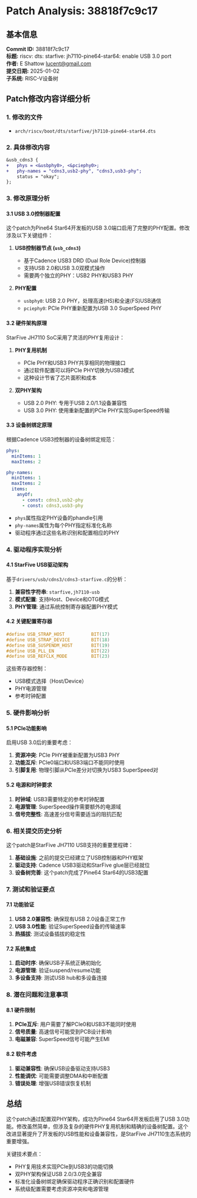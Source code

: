 # Patch Analysis: 38818f7c9c17

## 基本信息

**Commit ID:** 38818f7c9c17  
**标题:** riscv: dts: starfive: jh7110-pine64-star64: enable USB 3.0 port  
**作者:** E Shattow <lucent@gmail.com>  
**提交日期:** 2025-01-02  
**子系统:** RISC-V设备树  

## Patch修改内容详细分析

### 1. 修改的文件

- `arch/riscv/boot/dts/starfive/jh7110-pine64-star64.dts`

### 2. 具体修改内容

```diff
&usb_cdns3 {
+	phys = <&usbphy0>, <&pciephy0>;
+	phy-names = "cdns3,usb2-phy", "cdns3,usb3-phy";
	status = "okay";
};
```

### 3. 修改原理分析

#### 3.1 USB 3.0控制器配置

这个patch为Pine64 Star64开发板的USB 3.0端口启用了完整的PHY配置。修改涉及以下关键组件：

1. **USB控制器节点 (`usb_cdns3`)**
   - 基于Cadence USB3 DRD (Dual Role Device)控制器
   - 支持USB 2.0和USB 3.0双模式操作
   - 需要两个独立的PHY：USB2 PHY和USB3 PHY

2. **PHY配置**
   - `usbphy0`: USB 2.0 PHY，处理高速(HS)和全速(FS)USB通信
   - `pciephy0`: PCIe PHY重新配置为USB 3.0 SuperSpeed PHY

#### 3.2 硬件架构原理

StarFive JH7110 SoC采用了灵活的PHY复用设计：

1. **PHY复用机制**
   - PCIe PHY和USB3 PHY共享相同的物理接口
   - 通过软件配置可以将PCIe PHY切换为USB3模式
   - 这种设计节省了芯片面积和成本

2. **双PHY架构**
   - USB 2.0 PHY: 专用于USB 2.0/1.1设备兼容性
   - USB 3.0 PHY: 使用重新配置的PCIe PHY实现SuperSpeed传输

#### 3.3 设备树绑定原理

根据Cadence USB3控制器的设备树绑定规范：

```yaml
phys:
  minItems: 1
  maxItems: 2

phy-names:
  minItems: 1
  maxItems: 2
  items:
    anyOf:
      - const: cdns3,usb2-phy
      - const: cdns3,usb3-phy
```

- `phys`属性指定PHY设备的phandle引用
- `phy-names`属性为每个PHY指定标准化名称
- 驱动程序通过这些名称识别和配置相应的PHY

### 4. 驱动程序实现分析

#### 4.1 StarFive USB驱动架构

基于`drivers/usb/cdns3/cdns3-starfive.c`的分析：

1. **兼容性字符串**: `starfive,jh7110-usb`
2. **模式配置**: 支持Host、Device和OTG模式
3. **PHY管理**: 通过系统控制寄存器配置PHY模式

#### 4.2 关键配置寄存器

```c
#define USB_STRAP_HOST          BIT(17)
#define USB_STRAP_DEVICE        BIT(18)
#define USB_SUSPENDM_HOST       BIT(19)
#define USB_PLL_EN              BIT(22)
#define USB_REFCLK_MODE         BIT(23)
```

这些寄存器控制：
- USB模式选择（Host/Device）
- PHY电源管理
- 参考时钟配置

### 5. 硬件影响分析

#### 5.1 PCIe功能影响

启用USB 3.0后的重要考虑：

1. **资源冲突**: PCIe PHY被重新配置为USB3 PHY
2. **功能互斥**: PCIe0端口和USB3端口不能同时使用
3. **引脚复用**: 物理引脚从PCIe差分对切换为USB3 SuperSpeed对

#### 5.2 电源和时钟要求

1. **时钟域**: USB3需要特定的参考时钟配置
2. **电源管理**: SuperSpeed操作需要额外的电源域
3. **信号完整性**: 高速差分信号需要适当的阻抗匹配

### 6. 相关提交历史分析

这个patch是StarFive JH7110 USB支持的重要里程碑：

1. **基础设施**: 之前的提交已经建立了USB控制器和PHY框架
2. **驱动支持**: Cadence USB3驱动和StarFive glue层已经就位
3. **设备树完善**: 这个patch完成了Pine64 Star64的USB3配置

### 7. 测试和验证要点

#### 7.1 功能验证

1. **USB 2.0兼容性**: 确保现有USB 2.0设备正常工作
2. **USB 3.0性能**: 验证SuperSpeed设备的传输速率
3. **热插拔**: 测试设备插拔的稳定性

#### 7.2 系统集成

1. **启动时序**: 确保USB子系统正确初始化
2. **电源管理**: 验证suspend/resume功能
3. **多设备支持**: 测试USB hub和多设备连接

### 8. 潜在问题和注意事项

#### 8.1 硬件限制

1. **PCIe互斥**: 用户需要了解PCIe0和USB3不能同时使用
2. **信号质量**: 高速信号可能受到PCB设计影响
3. **电磁兼容**: SuperSpeed信号可能产生EMI

#### 8.2 软件考虑

1. **驱动兼容性**: 确保USB设备驱动支持USB3
2. **性能调优**: 可能需要调整DMA和中断配置
3. **错误处理**: 增强USB错误恢复机制

## 总结

这个patch通过配置双PHY架构，成功为Pine64 Star64开发板启用了USB 3.0功能。修改虽然简单，但涉及复杂的硬件PHY复用机制和精确的设备树配置。这个改进显著提升了开发板的USB性能和设备兼容性，是StarFive JH7110生态系统的重要增强。

关键技术要点：
- PHY复用技术实现PCIe到USB3的功能切换
- 双PHY架构保证USB 2.0/3.0完全兼容
- 标准化设备树绑定确保驱动程序正确识别和配置硬件
- 系统级配置需要考虑资源冲突和电源管理